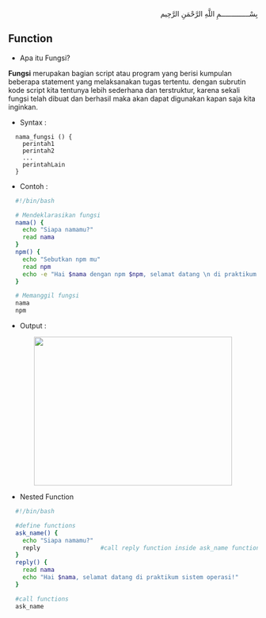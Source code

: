 <p align="right">
بِسْــــــــــــــمِ اللَّهِ الرَّحْمَنِ الرَّحِيم 
</p>

## Function
* Apa itu Fungsi?
<p><b>Fungsi</b> merupakan bagian script atau program yang berisi kumpulan beberapa statement yang melaksanakan tugas tertentu. dengan subrutin kode script kita tentunya lebih sederhana dan terstruktur, karena sekali fungsi telah dibuat dan berhasil maka akan dapat digunakan kapan saja kita inginkan.</p>

* Syntax :

```
  nama_fungsi () { 
    perintah1
    perintah2
    ...
    perintahLain
  }
```

* Contoh :

```bash
  #!/bin/bash

  # Mendeklarasikan fungsi
  nama() {
    echo "Siapa namamu?"
    read nama
  }
  npm() {
    echo "Sebutkan npm mu"
    read npm
    echo -e "Hai $nama dengan npm $npm, selamat datang \n di praktikum sistem operasi yang seru ini ya!"  
  }

  # Memanggil fungsi
  nama
  npm
```
* Output :

<p align="center"><img src="https://i.imgur.com/ntXtYCP.jpg" width=400 height=300></p>

* Nested Function

```bash
  #!/bin/bash

  #define functions
  ask_name() {
    echo "Siapa namamu?"
    reply                 #call reply function inside ask_name function
  }
  reply() {
    read nama
    echo "Hai $nama, selamat datang di praktikum sistem operasi!"
  }

  #call functions
  ask_name
```

